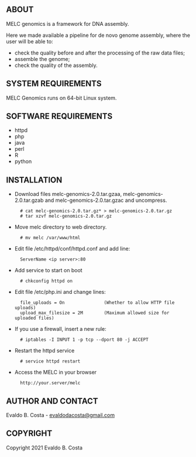 ABOUT
-----

MELC genomics is a framework for DNA assembly.

Here we made available a pipeline for de novo genome assembly, where the user will be able to:

- check the quality before and after the processing of the raw data files;
- assemble the genome;
- check the quality of the assembly.


SYSTEM REQUIREMENTS
-------------------

MELC Genomics runs on 64-bit Linux system.


SOFTWARE REQUIREMENTS
---------------------

- httpd
- php
- java
- perl
- R
- python


INSTALLATION
------------

- Download files melc-genomics-2.0.tar.gzaa, melc-genomics-2.0.tar.gzab and melc-genomics-2.0.tar.gzac and uncompress.

        # cat melc-genomics-2.0.tar.gz* > melc-genomics-2.0.tar.gz
        # tar xzvf melc-genomics-2.0.tar.gz
        
- Move melc directory to web directory.

        # mv melc /var/www/html

- Edit file /etc/httpd/conf/httpd.conf and add line:

        ServerName <ip server>:80

- Add service to start on boot

        # chkconfig httpd on

- Edit file /etc/php.ini and change lines:

        file_uploads = On               (Whether to allow HTTP file uploads)
        upload_max_filesize = 2M        (Maximum allowed size for uploaded files)

- If you use a firewall, insert a new rule:

        # iptables -I INPUT 1 -p tcp --dport 80 -j ACCEPT

- Restart the httpd service

        # service httpd restart

- Access the MELC in your browser

        http://your.server/melc


AUTHOR AND CONTACT
------------------

Evaldo B. Costa - evaldodacosta@gmail.com


COPYRIGHT
---------

Copyright 2021 Evaldo B. Costa
